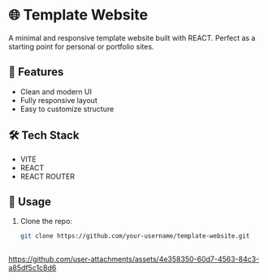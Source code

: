 
# 🌐 Template Website

A minimal and responsive template website built with REACT. Perfect as a starting point for personal or portfolio sites.

## 🚀 Features

- Clean and modern UI
- Fully responsive layout
- Easy to customize structure

## 🛠️ Tech Stack

- VITE
- REACT
- REACT ROUTER

## 📁 Usage

1. Clone the repo:
   ```bash
   git clone https://github.com/your-username/template-website.git
  

https://github.com/user-attachments/assets/4e358350-60d7-4563-84c3-a85df5c1c8d6

